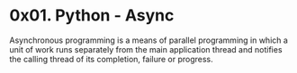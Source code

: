 # 0x01. Python - Async

Asynchronous programming is a means of parallel programming in which a unit of work runs separately from the main application thread and notifies the calling thread of its completion, failure or progress.